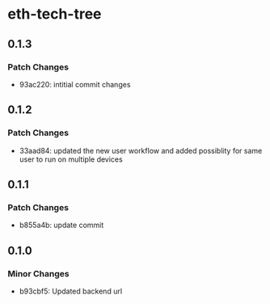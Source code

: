 # eth-tech-tree

## 0.1.3

### Patch Changes

- 93ac220: intitial commit changes

## 0.1.2

### Patch Changes

- 33aad84: updated the new user workflow and added possiblity for same user to run on multiple devices

## 0.1.1

### Patch Changes

- b855a4b: update commit

## 0.1.0

### Minor Changes

- b93cbf5: Updated backend url
